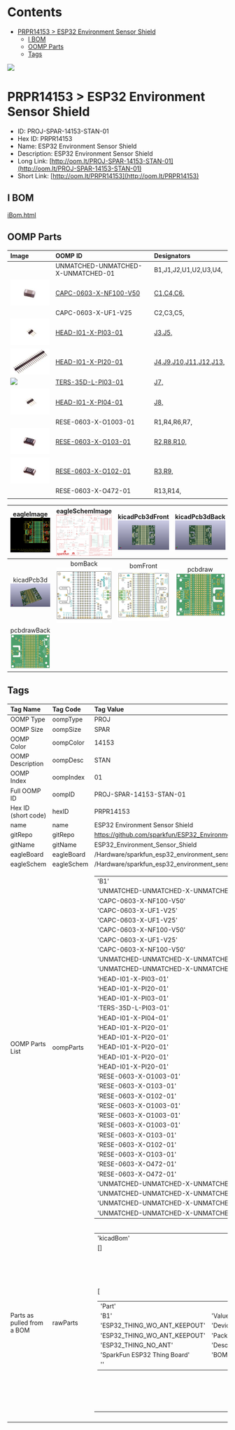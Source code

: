 



Contents
========

* [PRPR14153 > ESP32 Environment Sensor Shield](#prpr14153--esp32-environment-sensor-shield)
	* [I BOM](#i-bom)
	* [OOMP Parts](#oomp-parts)
	* [Tags](#tags)
  
![][im]
# PRPR14153 > ESP32 Environment Sensor Shield

- ID: PROJ-SPAR-14153-STAN-01
- Hex ID: PRPR14153
- Name: ESP32 Environment Sensor Shield
- Description: ESP32 Environment Sensor Shield
- Long Link: [http://oom.lt/PROJ-SPAR-14153-STAN-01](http://oom.lt/PROJ-SPAR-14153-STAN-01)
- Short Link: [http://oom.lt/PRPR14153](http://oom.lt/PRPR14153)

## I BOM
  
[iBom.html](https://htmlpreview.github.io/?https://github.com/oomlout/oomlout_OOMP_projects_V2/blob/main/PROJ/SPAR/14153/STAN/01/ibom.html)
## OOMP Parts
  

|Image|OOMP ID|Designators|
| :--- | :--- | :--- |
|![]()|UNMATCHED-UNMATCHED-X-UNMATCHED-01|B1,J1,J2,U1,U2,U3,U4,|
|[![](https://raw.githubusercontent.com/oomlout/oomlout_OOMP_parts_V2/main/CAPC/0603/X/NF100/V50/image_140.jpg)](https://github.com/oomlout/oomlout_OOMP_parts_V2/tree/main/CAPC/0603/X/NF100/V50/)|[CAPC-0603-X-NF100-V50](https://github.com/oomlout/oomlout_OOMP_parts_V2/tree/main/CAPC/0603/X/NF100/V50/)|[C1,C4,C6,](https://github.com/oomlout/oomlout_OOMP_parts_V2/tree/main/CAPC/0603/X/NF100/V50/)|
|![]()|CAPC-0603-X-UF1-V25|C2,C3,C5,|
|[![](https://raw.githubusercontent.com/oomlout/oomlout_OOMP_parts_V2/main/HEAD/I01/X/PI03/01/image_140.jpg)](https://github.com/oomlout/oomlout_OOMP_parts_V2/tree/main/HEAD/I01/X/PI03/01/)|[HEAD-I01-X-PI03-01](https://github.com/oomlout/oomlout_OOMP_parts_V2/tree/main/HEAD/I01/X/PI03/01/)|[J3,J5,](https://github.com/oomlout/oomlout_OOMP_parts_V2/tree/main/HEAD/I01/X/PI03/01/)|
|[![](https://raw.githubusercontent.com/oomlout/oomlout_OOMP_parts_V2/main/HEAD/I01/X/PI20/01/image_140.jpg)](https://github.com/oomlout/oomlout_OOMP_parts_V2/tree/main/HEAD/I01/X/PI20/01/)|[HEAD-I01-X-PI20-01](https://github.com/oomlout/oomlout_OOMP_parts_V2/tree/main/HEAD/I01/X/PI20/01/)|[J4,J9,J10,J11,J12,J13,](https://github.com/oomlout/oomlout_OOMP_parts_V2/tree/main/HEAD/I01/X/PI20/01/)|
|[![](https://raw.githubusercontent.com/oomlout/oomlout_OOMP_parts_V2/main/TERS/35D/L/PI03/01/image_140.jpg)](https://github.com/oomlout/oomlout_OOMP_parts_V2/tree/main/TERS/35D/L/PI03/01/)|[TERS-35D-L-PI03-01](https://github.com/oomlout/oomlout_OOMP_parts_V2/tree/main/TERS/35D/L/PI03/01/)|[J7,](https://github.com/oomlout/oomlout_OOMP_parts_V2/tree/main/TERS/35D/L/PI03/01/)|
|[![](https://raw.githubusercontent.com/oomlout/oomlout_OOMP_parts_V2/main/HEAD/I01/X/PI04/01/image_140.jpg)](https://github.com/oomlout/oomlout_OOMP_parts_V2/tree/main/HEAD/I01/X/PI04/01/)|[HEAD-I01-X-PI04-01](https://github.com/oomlout/oomlout_OOMP_parts_V2/tree/main/HEAD/I01/X/PI04/01/)|[J8,](https://github.com/oomlout/oomlout_OOMP_parts_V2/tree/main/HEAD/I01/X/PI04/01/)|
|![]()|RESE-0603-X-O1003-01|R1,R4,R6,R7,|
|[![](https://raw.githubusercontent.com/oomlout/oomlout_OOMP_parts_V2/main/RESE/0603/X/O103/01/image_140.jpg)](https://github.com/oomlout/oomlout_OOMP_parts_V2/tree/main/RESE/0603/X/O103/01/)|[RESE-0603-X-O103-01](https://github.com/oomlout/oomlout_OOMP_parts_V2/tree/main/RESE/0603/X/O103/01/)|[R2,R8,R10,](https://github.com/oomlout/oomlout_OOMP_parts_V2/tree/main/RESE/0603/X/O103/01/)|
|[![](https://raw.githubusercontent.com/oomlout/oomlout_OOMP_parts_V2/main/RESE/0603/X/O102/01/image_140.jpg)](https://github.com/oomlout/oomlout_OOMP_parts_V2/tree/main/RESE/0603/X/O102/01/)|[RESE-0603-X-O102-01](https://github.com/oomlout/oomlout_OOMP_parts_V2/tree/main/RESE/0603/X/O102/01/)|[R3,R9,](https://github.com/oomlout/oomlout_OOMP_parts_V2/tree/main/RESE/0603/X/O102/01/)|
|![]()|RESE-0603-X-O472-01|R13,R14,|
||||
  

|eagleImage<br>[![](https://raw.githubusercontent.com/oomlout/oomlout_OOMP_projects_V2/main/PROJ/SPAR/14153/STAN/01/eagleImage_140.png)](https://github.com/oomlout/oomlout_OOMP_projects_V2/tree/main/PROJ/SPAR/14153/STAN/01/eagleImage.png)|eagleSchemImage<br>[![](https://raw.githubusercontent.com/oomlout/oomlout_OOMP_projects_V2/main/PROJ/SPAR/14153/STAN/01/eagleSchemImage_140.png)](https://github.com/oomlout/oomlout_OOMP_projects_V2/tree/main/PROJ/SPAR/14153/STAN/01/eagleSchemImage.png)|kicadPcb3dFront<br>[![](https://raw.githubusercontent.com/oomlout/oomlout_OOMP_projects_V2/main/PROJ/SPAR/14153/STAN/01/kicadPcb3dFront_140.png)](https://github.com/oomlout/oomlout_OOMP_projects_V2/tree/main/PROJ/SPAR/14153/STAN/01/kicadPcb3dFront.png)|kicadPcb3dBack<br>[![](https://raw.githubusercontent.com/oomlout/oomlout_OOMP_projects_V2/main/PROJ/SPAR/14153/STAN/01/kicadPcb3dBack_140.png)](https://github.com/oomlout/oomlout_OOMP_projects_V2/tree/main/PROJ/SPAR/14153/STAN/01/kicadPcb3dBack.png)|
| :---: | :---: | :---: | :---: |
|kicadPcb3d<br>[![](https://raw.githubusercontent.com/oomlout/oomlout_OOMP_projects_V2/main/PROJ/SPAR/14153/STAN/01/kicadPcb3d_140.png)](https://github.com/oomlout/oomlout_OOMP_projects_V2/tree/main/PROJ/SPAR/14153/STAN/01/kicadPcb3d.png)|bomBack<br>[![](https://raw.githubusercontent.com/oomlout/oomlout_OOMP_projects_V2/main/PROJ/SPAR/14153/STAN/01/bomBack_140.png)](https://github.com/oomlout/oomlout_OOMP_projects_V2/tree/main/PROJ/SPAR/14153/STAN/01/bomBack.png)|bomFront<br>[![](https://raw.githubusercontent.com/oomlout/oomlout_OOMP_projects_V2/main/PROJ/SPAR/14153/STAN/01/bomFront_140.png)](https://github.com/oomlout/oomlout_OOMP_projects_V2/tree/main/PROJ/SPAR/14153/STAN/01/bomFront.png)|pcbdraw<br>[![](https://raw.githubusercontent.com/oomlout/oomlout_OOMP_projects_V2/main/PROJ/SPAR/14153/STAN/01/pcbdraw_140.png)](https://github.com/oomlout/oomlout_OOMP_projects_V2/tree/main/PROJ/SPAR/14153/STAN/01/pcbdraw.svg)|
|pcbdrawBack<br>[![](https://raw.githubusercontent.com/oomlout/oomlout_OOMP_projects_V2/main/PROJ/SPAR/14153/STAN/01/pcbdrawBack_140.png)](https://github.com/oomlout/oomlout_OOMP_projects_V2/tree/main/PROJ/SPAR/14153/STAN/01/pcbdrawBack.svg)||||

## Tags
  

|Tag Name|Tag Code|Tag Value|
| :--- | :--- | :--- |
|OOMP Type|oompType|PROJ|
|OOMP Size|oompSize|SPAR|
|OOMP Color|oompColor|14153|
|OOMP Description|oompDesc|STAN|
|OOMP Index|oompIndex|01|
|Full OOMP ID|oompID|PROJ-SPAR-14153-STAN-01|
|Hex ID (short code)|hexID|PRPR14153|
|name|name|ESP32 Environment Sensor Shield|
|gitRepo|gitRepo|https://github.com/sparkfun/ESP32_Environment_Sensor_Shield|
|gitName|gitName|ESP32_Environment_Sensor_Shield|
|eagleBoard|eagleBoard|/Hardware/sparkfun_esp32_environment_sensor_shield.brd|
|eagleSchem|eagleSchem|/Hardware/sparkfun_esp32_environment_sensor_shield.sch|
|OOMP Parts List|oompParts|<table><tr><td>'B1'</td></tr><tr><td> 'UNMATCHED-UNMATCHED-X-UNMATCHED-01'</td><td> 'C1'</td></tr><tr><td> 'CAPC-0603-X-NF100-V50'</td><td> 'C2'</td></tr><tr><td> 'CAPC-0603-X-UF1-V25'</td><td> 'C3'</td></tr><tr><td> 'CAPC-0603-X-UF1-V25'</td><td> 'C4'</td></tr><tr><td> 'CAPC-0603-X-NF100-V50'</td><td> 'C5'</td></tr><tr><td> 'CAPC-0603-X-UF1-V25'</td><td> 'C6'</td></tr><tr><td> 'CAPC-0603-X-NF100-V50'</td><td> 'J1'</td></tr><tr><td> 'UNMATCHED-UNMATCHED-X-UNMATCHED-01'</td><td> 'J2'</td></tr><tr><td> 'UNMATCHED-UNMATCHED-X-UNMATCHED-01'</td><td> 'J3'</td></tr><tr><td> 'HEAD-I01-X-PI03-01'</td><td> 'J4'</td></tr><tr><td> 'HEAD-I01-X-PI20-01'</td><td> 'J5'</td></tr><tr><td> 'HEAD-I01-X-PI03-01'</td><td> 'J7'</td></tr><tr><td> 'TERS-35D-L-PI03-01'</td><td> 'J8'</td></tr><tr><td> 'HEAD-I01-X-PI04-01'</td><td> 'J9'</td></tr><tr><td> 'HEAD-I01-X-PI20-01'</td><td> 'J10'</td></tr><tr><td> 'HEAD-I01-X-PI20-01'</td><td> 'J11'</td></tr><tr><td> 'HEAD-I01-X-PI20-01'</td><td> 'J12'</td></tr><tr><td> 'HEAD-I01-X-PI20-01'</td><td> 'J13'</td></tr><tr><td> 'HEAD-I01-X-PI20-01'</td><td> 'R1'</td></tr><tr><td> 'RESE-0603-X-O1003-01'</td><td> 'R2'</td></tr><tr><td> 'RESE-0603-X-O103-01'</td><td> 'R3'</td></tr><tr><td> 'RESE-0603-X-O102-01'</td><td> 'R4'</td></tr><tr><td> 'RESE-0603-X-O1003-01'</td><td> 'R6'</td></tr><tr><td> 'RESE-0603-X-O1003-01'</td><td> 'R7'</td></tr><tr><td> 'RESE-0603-X-O1003-01'</td><td> 'R8'</td></tr><tr><td> 'RESE-0603-X-O103-01'</td><td> 'R9'</td></tr><tr><td> 'RESE-0603-X-O102-01'</td><td> 'R10'</td></tr><tr><td> 'RESE-0603-X-O103-01'</td><td> 'R13'</td></tr><tr><td> 'RESE-0603-X-O472-01'</td><td> 'R14'</td></tr><tr><td> 'RESE-0603-X-O472-01'</td><td> 'U1'</td></tr><tr><td> 'UNMATCHED-UNMATCHED-X-UNMATCHED-01'</td><td> 'U2'</td></tr><tr><td> 'UNMATCHED-UNMATCHED-X-UNMATCHED-01'</td><td> 'U3'</td></tr><tr><td> 'UNMATCHED-UNMATCHED-X-UNMATCHED-01'</td><td> 'U4'</td></tr><tr><td> 'UNMATCHED-UNMATCHED-X-UNMATCHED-01'</td></tr></table>|
|Parts as pulled from a BOM|rawParts|<table><tr><td>'kicadBom'</td></tr><tr><td> []</td><td> 'eagleBom'</td></tr><tr><td> [<table><tr><td>'Part'</td></tr><tr><td> 'B1'</td><td> 'Value'</td></tr><tr><td> 'ESP32_THING_WO_ANT_KEEPOUT'</td><td> 'Device'</td></tr><tr><td> 'ESP32_THING_WO_ANT_KEEPOUT'</td><td> 'Package'</td></tr><tr><td> 'ESP32_THING_NO_ANT'</td><td> 'Description'</td></tr><tr><td> 'SparkFun ESP32 Thing Board'</td><td> 'BOM'</td></tr><tr><td> ''</td></tr></table></td><td> <table><tr><td>'Part'</td></tr><tr><td> 'C1'</td><td> 'Value'</td></tr><tr><td> '0.1uF'</td><td> 'Device'</td></tr><tr><td> '0.1UF-0603-25V-(+80/-20%)'</td><td> 'Package'</td></tr><tr><td> '0603'</td><td> 'Description'</td></tr><tr><td> '0.1µF ceramic capacitors'</td><td> 'BOM'</td></tr><tr><td> 'CAP-00810'</td></tr></table></td><td> <table><tr><td>'Part'</td></tr><tr><td> 'C2'</td><td> 'Value'</td></tr><tr><td> '1.0uF'</td><td> 'Device'</td></tr><tr><td> '1.0UF-0603-16V-10%'</td><td> 'Package'</td></tr><tr><td> '0603'</td><td> 'Description'</td></tr><tr><td> '1µF ceramic capacitors'</td><td> 'BOM'</td></tr><tr><td> 'CAP-00868'</td></tr></table></td><td> <table><tr><td>'Part'</td></tr><tr><td> 'C3'</td><td> 'Value'</td></tr><tr><td> '1.0uF'</td><td> 'Device'</td></tr><tr><td> '1.0UF-0603-16V-10%'</td><td> 'Package'</td></tr><tr><td> '0603'</td><td> 'Description'</td></tr><tr><td> '1µF ceramic capacitors'</td><td> 'BOM'</td></tr><tr><td> 'CAP-00868'</td></tr></table></td><td> <table><tr><td>'Part'</td></tr><tr><td> 'C4'</td><td> 'Value'</td></tr><tr><td> '0.1uF'</td><td> 'Device'</td></tr><tr><td> '0.1UF-0603-25V-(+80/-20%)'</td><td> 'Package'</td></tr><tr><td> '0603'</td><td> 'Description'</td></tr><tr><td> '0.1µF ceramic capacitors'</td><td> 'BOM'</td></tr><tr><td> 'CAP-00810'</td></tr></table></td><td> <table><tr><td>'Part'</td></tr><tr><td> 'C5'</td><td> 'Value'</td></tr><tr><td> '1.0uF'</td><td> 'Device'</td></tr><tr><td> '1.0UF-0603-16V-10%'</td><td> 'Package'</td></tr><tr><td> '0603'</td><td> 'Description'</td></tr><tr><td> '1µF ceramic capacitors'</td><td> 'BOM'</td></tr><tr><td> 'CAP-00868'</td></tr></table></td><td> <table><tr><td>'Part'</td></tr><tr><td> 'C6'</td><td> 'Value'</td></tr><tr><td> '0.1uF'</td><td> 'Device'</td></tr><tr><td> '0.1UF-0603-25V-(+80/-20%)'</td><td> 'Package'</td></tr><tr><td> '0603'</td><td> 'Description'</td></tr><tr><td> '0.1µF ceramic capacitors'</td><td> 'BOM'</td></tr><tr><td> 'CAP-00810'</td></tr></table></td><td> <table><tr><td>'Part'</td></tr><tr><td> 'FD1'</td><td> 'Value'</td></tr><tr><td> 'FIDUCIAL1X2'</td><td> 'Device'</td></tr><tr><td> 'FIDUCIAL1X2'</td><td> 'Package'</td></tr><tr><td> 'FIDUCIAL-1X2'</td><td> 'Description'</td></tr><tr><td> 'Fiducial Alignment Points'</td><td> 'BOM'</td></tr><tr><td> ''</td></tr></table></td><td> <table><tr><td>'Part'</td></tr><tr><td> 'FD2'</td><td> 'Value'</td></tr><tr><td> 'FIDUCIAL1X2'</td><td> 'Device'</td></tr><tr><td> 'FIDUCIAL1X2'</td><td> 'Package'</td></tr><tr><td> 'FIDUCIAL-1X2'</td><td> 'Description'</td></tr><tr><td> 'Fiducial Alignment Points'</td><td> 'BOM'</td></tr><tr><td> ''</td></tr></table></td><td> <table><tr><td>'Part'</td></tr><tr><td> 'FD3'</td><td> 'Value'</td></tr><tr><td> 'FIDUCIAL1X2'</td><td> 'Device'</td></tr><tr><td> 'FIDUCIAL1X2'</td><td> 'Package'</td></tr><tr><td> 'FIDUCIAL-1X2'</td><td> 'Description'</td></tr><tr><td> 'Fiducial Alignment Points'</td><td> 'BOM'</td></tr><tr><td> ''</td></tr></table></td><td> <table><tr><td>'Part'</td></tr><tr><td> 'FD4'</td><td> 'Value'</td></tr><tr><td> 'FIDUCIAL1X2'</td><td> 'Device'</td></tr><tr><td> 'FIDUCIAL1X2'</td><td> 'Package'</td></tr><tr><td> 'FIDUCIAL-1X2'</td><td> 'Description'</td></tr><tr><td> 'Fiducial Alignment Points'</td><td> 'BOM'</td></tr><tr><td> ''</td></tr></table></td><td> <table><tr><td>'Part'</td></tr><tr><td> 'FRAME1'</td><td> 'Value'</td></tr><tr><td> 'FRAME-LETTER'</td><td> 'Device'</td></tr><tr><td> 'FRAME-LETTER'</td><td> 'Package'</td></tr><tr><td> 'CREATIVE_COMMONS'</td><td> 'Description'</td></tr><tr><td> 'Schematic Frame - Letter'</td><td> 'BOM'</td></tr><tr><td> ''</td></tr></table></td><td> <table><tr><td>'Part'</td></tr><tr><td> 'H1'</td><td> 'Value'</td></tr><tr><td> 'STAND-OFF'</td><td> 'Device'</td></tr><tr><td> 'STAND-OFF'</td><td> 'Package'</td></tr><tr><td> 'STAND-OFF'</td><td> 'Description'</td></tr><tr><td> 'Stand Off'</td><td> 'BOM'</td></tr><tr><td> ''</td></tr></table></td><td> <table><tr><td>'Part'</td></tr><tr><td> 'H2'</td><td> 'Value'</td></tr><tr><td> 'STAND-OFF'</td><td> 'Device'</td></tr><tr><td> 'STAND-OFF'</td><td> 'Package'</td></tr><tr><td> 'STAND-OFF'</td><td> 'Description'</td></tr><tr><td> 'Stand Off'</td><td> 'BOM'</td></tr><tr><td> ''</td></tr></table></td><td> <table><tr><td>'Part'</td></tr><tr><td> 'H3'</td><td> 'Value'</td></tr><tr><td> 'STAND-OFF'</td><td> 'Device'</td></tr><tr><td> 'STAND-OFF'</td><td> 'Package'</td></tr><tr><td> 'STAND-OFF'</td><td> 'Description'</td></tr><tr><td> 'Stand Off'</td><td> 'BOM'</td></tr><tr><td> ''</td></tr></table></td><td> <table><tr><td>'Part'</td></tr><tr><td> 'H4'</td><td> 'Value'</td></tr><tr><td> 'STAND-OFF'</td><td> 'Device'</td></tr><tr><td> 'STAND-OFF'</td><td> 'Package'</td></tr><tr><td> 'STAND-OFF'</td><td> 'Description'</td></tr><tr><td> 'Stand Off'</td><td> 'BOM'</td></tr><tr><td> ''</td></tr></table></td><td> <table><tr><td>'Part'</td></tr><tr><td> 'J1'</td><td> 'Value'</td></tr><tr><td> 'WEATHER_METER-WIND'</td><td> 'Device'</td></tr><tr><td> 'WEATHER_METER-WIND'</td><td> 'Package'</td></tr><tr><td> 'RJ11-6'</td><td> 'Description'</td></tr><tr><td> 'RJ11 Jack - 6 pin'</td><td> 'BOM'</td></tr><tr><td> 'CONN-08590'</td></tr></table></td><td> <table><tr><td>'Part'</td></tr><tr><td> 'J2'</td><td> 'Value'</td></tr><tr><td> 'WEATHER_METER-RAIN'</td><td> 'Device'</td></tr><tr><td> 'WEATHER_METER-RAIN'</td><td> 'Package'</td></tr><tr><td> 'RJ11-6'</td><td> 'Description'</td></tr><tr><td> 'Weather Meter - Rain Gauge Symbol'</td><td> 'BOM'</td></tr><tr><td> 'CONN-08590'</td></tr></table></td><td> <table><tr><td>'Part'</td></tr><tr><td> 'J3'</td><td> 'Value'</td></tr><tr><td> ''</td><td> 'Device'</td></tr><tr><td> 'CONN_03'</td><td> 'Package'</td></tr><tr><td> '1X03'</td><td> 'Description'</td></tr><tr><td> 'Multi connection point. Often used as Generic Header-pin footprint for 0.1 inch spaced/style header connections'</td><td> 'BOM'</td></tr><tr><td> ''</td></tr></table></td><td> <table><tr><td>'Part'</td></tr><tr><td> 'J4'</td><td> 'Value'</td></tr><tr><td> ''</td><td> 'Device'</td></tr><tr><td> 'CONN_20NOSILK'</td><td> 'Package'</td></tr><tr><td> '1X20_NOSILK'</td><td> 'Description'</td></tr><tr><td> 'Multi connection point. Often used as Generic Header-pin footprint for 0.1 inch spaced/style header connections'</td><td> 'BOM'</td></tr><tr><td> ''</td></tr></table></td><td> <table><tr><td>'Part'</td></tr><tr><td> 'J5'</td><td> 'Value'</td></tr><tr><td> ''</td><td> 'Device'</td></tr><tr><td> 'CONN_03'</td><td> 'Package'</td></tr><tr><td> '1X03'</td><td> 'Description'</td></tr><tr><td> 'Multi connection point. Often used as Generic Header-pin footprint for 0.1 inch spaced/style header connections'</td><td> 'BOM'</td></tr><tr><td> ''</td></tr></table></td><td> <table><tr><td>'Part'</td></tr><tr><td> 'J7'</td><td> 'Value'</td></tr><tr><td> ''</td><td> 'Device'</td></tr><tr><td> 'CONN_03SCREW-NS'</td><td> 'Package'</td></tr><tr><td> 'SCREWTERMINAL-3.5MM-3-NS'</td><td> 'Description'</td></tr><tr><td> 'Multi connection point. Often used as Generic Header-pin footprint for 0.1 inch spaced/style header connections'</td><td> 'BOM'</td></tr><tr><td> ''</td></tr></table></td><td> <table><tr><td>'Part'</td></tr><tr><td> 'J8'</td><td> 'Value'</td></tr><tr><td> ''</td><td> 'Device'</td></tr><tr><td> 'I2C_STANDARD'</td><td> 'Package'</td></tr><tr><td> '1X04'</td><td> 'Description'</td></tr><tr><td> 'SparkFun I2C Standard Pinout Header'</td><td> 'BOM'</td></tr><tr><td> ''</td></tr></table></td><td> <table><tr><td>'Part'</td></tr><tr><td> 'J9'</td><td> 'Value'</td></tr><tr><td> ''</td><td> 'Device'</td></tr><tr><td> 'CONN_20NOSILK'</td><td> 'Package'</td></tr><tr><td> '1X20_NOSILK'</td><td> 'Description'</td></tr><tr><td> 'Multi connection point. Often used as Generic Header-pin footprint for 0.1 inch spaced/style header connections'</td><td> 'BOM'</td></tr><tr><td> ''</td></tr></table></td><td> <table><tr><td>'Part'</td></tr><tr><td> 'J10'</td><td> 'Value'</td></tr><tr><td> ''</td><td> 'Device'</td></tr><tr><td> 'CONN_20NOSILK'</td><td> 'Package'</td></tr><tr><td> '1X20_NOSILK'</td><td> 'Description'</td></tr><tr><td> 'Multi connection point. Often used as Generic Header-pin footprint for 0.1 inch spaced/style header connections'</td><td> 'BOM'</td></tr><tr><td> ''</td></tr></table></td><td> <table><tr><td>'Part'</td></tr><tr><td> 'J11'</td><td> 'Value'</td></tr><tr><td> ''</td><td> 'Device'</td></tr><tr><td> 'CONN_20NOSILK'</td><td> 'Package'</td></tr><tr><td> '1X20_NOSILK'</td><td> 'Description'</td></tr><tr><td> 'Multi connection point. Often used as Generic Header-pin footprint for 0.1 inch spaced/style header connections'</td><td> 'BOM'</td></tr><tr><td> ''</td></tr></table></td><td> <table><tr><td>'Part'</td></tr><tr><td> 'J12'</td><td> 'Value'</td></tr><tr><td> ''</td><td> 'Device'</td></tr><tr><td> 'CONN_20NOSILK'</td><td> 'Package'</td></tr><tr><td> '1X20_NOSILK'</td><td> 'Description'</td></tr><tr><td> 'Multi connection point. Often used as Generic Header-pin footprint for 0.1 inch spaced/style header connections'</td><td> 'BOM'</td></tr><tr><td> ''</td></tr></table></td><td> <table><tr><td>'Part'</td></tr><tr><td> 'J13'</td><td> 'Value'</td></tr><tr><td> ''</td><td> 'Device'</td></tr><tr><td> 'CONN_20NOSILK'</td><td> 'Package'</td></tr><tr><td> '1X20_NOSILK'</td><td> 'Description'</td></tr><tr><td> 'Multi connection point. Often used as Generic Header-pin footprint for 0.1 inch spaced/style header connections'</td><td> 'BOM'</td></tr><tr><td> ''</td></tr></table></td><td> <table><tr><td>'Part'</td></tr><tr><td> 'JP1'</td><td> 'Value'</td></tr><tr><td> ''</td><td> 'Device'</td></tr><tr><td> 'JUMPER-SMT_2_NO_SILK'</td><td> 'Package'</td></tr><tr><td> 'SMT-JUMPER_2_NO_SILK'</td><td> 'Description'</td></tr><tr><td> 'Normally open jumper'</td><td> 'BOM'</td></tr><tr><td> ''</td></tr></table></td><td> <table><tr><td>'Part'</td></tr><tr><td> 'JP2'</td><td> 'Value'</td></tr><tr><td> ''</td><td> 'Device'</td></tr><tr><td> 'JUMPER-SMT_2_NO_SILK'</td><td> 'Package'</td></tr><tr><td> 'SMT-JUMPER_2_NO_SILK'</td><td> 'Description'</td></tr><tr><td> 'Normally open jumper'</td><td> 'BOM'</td></tr><tr><td> ''</td></tr></table></td><td> <table><tr><td>'Part'</td></tr><tr><td> 'JP3'</td><td> 'Value'</td></tr><tr><td> ''</td><td> 'Device'</td></tr><tr><td> 'JUMPER-SMT_3_NO_SILK'</td><td> 'Package'</td></tr><tr><td> 'SMT-JUMPER_3_NO_SILK'</td><td> 'Description'</td></tr><tr><td> 'Normally open jumper'</td><td> 'BOM'</td></tr><tr><td> ''</td></tr></table></td><td> <table><tr><td>'Part'</td></tr><tr><td> 'JP4'</td><td> 'Value'</td></tr><tr><td> ''</td><td> 'Device'</td></tr><tr><td> 'JUMPER-SMT_2_NC_TRACE_SILK'</td><td> 'Package'</td></tr><tr><td> 'SMT-JUMPER_2_NC_TRACE_SILK'</td><td> 'Description'</td></tr><tr><td> 'Normally closed trace jumper'</td><td> 'BOM'</td></tr><tr><td> ''</td></tr></table></td><td> <table><tr><td>'Part'</td></tr><tr><td> 'JP5'</td><td> 'Value'</td></tr><tr><td> ''</td><td> 'Device'</td></tr><tr><td> 'JUMPER-SMT_3_2-NC_TRACE_SILK'</td><td> 'Package'</td></tr><tr><td> 'SMT-JUMPER_3_2-NC_TRACE_SILK'</td><td> 'Description'</td></tr><tr><td> 'Normally closed trace jumper (2 of 2 connections)'</td><td> 'BOM'</td></tr><tr><td> ''</td></tr></table></td><td> <table><tr><td>'Part'</td></tr><tr><td> 'LOGO1'</td><td> 'Value'</td></tr><tr><td> 'SFE_LOGO_NAME.1_INCH'</td><td> 'Device'</td></tr><tr><td> 'SFE_LOGO_NAME.1_INCH'</td><td> 'Package'</td></tr><tr><td> 'SFE_LOGO_NAME_.1'</td><td> 'Description'</td></tr><tr><td> 'SparkFun Font Logo'</td><td> 'BOM'</td></tr><tr><td> ''</td></tr></table></td><td> <table><tr><td>'Part'</td></tr><tr><td> 'LOGO2'</td><td> 'Value'</td></tr><tr><td> 'SFE_LOGO_NAME_FLAME.1_INCH'</td><td> 'Device'</td></tr><tr><td> 'SFE_LOGO_NAME_FLAME.1_INCH'</td><td> 'Package'</td></tr><tr><td> 'SFE_LOGO_NAME_FLAME_.1'</td><td> 'Description'</td></tr><tr><td> 'SparkFun Font Logo w/ Flame'</td><td> 'BOM'</td></tr><tr><td> ''</td></tr></table></td><td> <table><tr><td>'Part'</td></tr><tr><td> 'LOGO3'</td><td> 'Value'</td></tr><tr><td> 'SFE_LOGO_FLAME.1_INCH'</td><td> 'Device'</td></tr><tr><td> 'SFE_LOGO_FLAME.1_INCH'</td><td> 'Package'</td></tr><tr><td> 'SFE_LOGO_FLAME_.1'</td><td> 'Description'</td></tr><tr><td> 'SparkFun Flame Logo'</td><td> 'BOM'</td></tr><tr><td> ''</td></tr></table></td><td> <table><tr><td>'Part'</td></tr><tr><td> 'LOGO4'</td><td> 'Value'</td></tr><tr><td> 'OSHW-LOGOS'</td><td> 'Device'</td></tr><tr><td> 'OSHW-LOGOS'</td><td> 'Package'</td></tr><tr><td> 'OSHW-LOGO-S'</td><td> 'Description'</td></tr><tr><td> 'Open-Source Hardware (OSHW) Logo'</td><td> 'BOM'</td></tr><tr><td> ''</td></tr></table></td><td> <table><tr><td>'Part'</td></tr><tr><td> 'R1'</td><td> 'Value'</td></tr><tr><td> '100k'</td><td> 'Device'</td></tr><tr><td> '100KOHM-0603-1/10W-1%'</td><td> 'Package'</td></tr><tr><td> '0603'</td><td> 'Description'</td></tr><tr><td> '100kΩ resistor'</td><td> 'BOM'</td></tr><tr><td> 'RES-07828'</td></tr></table></td><td> <table><tr><td>'Part'</td></tr><tr><td> 'R2'</td><td> 'Value'</td></tr><tr><td> '10k'</td><td> 'Device'</td></tr><tr><td> '10KOHM-0603-1/10W-1%'</td><td> 'Package'</td></tr><tr><td> '0603'</td><td> 'Description'</td></tr><tr><td> '10kΩ resistor'</td><td> 'BOM'</td></tr><tr><td> 'RES-00824'</td></tr></table></td><td> <table><tr><td>'Part'</td></tr><tr><td> 'R3'</td><td> 'Value'</td></tr><tr><td> '1k'</td><td> 'Device'</td></tr><tr><td> '1KOHM-0603-1/10W-1%'</td><td> 'Package'</td></tr><tr><td> '0603'</td><td> 'Description'</td></tr><tr><td> '1kΩ resistor'</td><td> 'BOM'</td></tr><tr><td> 'RES-07856'</td></tr></table></td><td> <table><tr><td>'Part'</td></tr><tr><td> 'R4'</td><td> 'Value'</td></tr><tr><td> '100k'</td><td> 'Device'</td></tr><tr><td> '100KOHM-0603-1/10W-1%'</td><td> 'Package'</td></tr><tr><td> '0603'</td><td> 'Description'</td></tr><tr><td> '100kΩ resistor'</td><td> 'BOM'</td></tr><tr><td> 'RES-07828'</td></tr></table></td><td> <table><tr><td>'Part'</td></tr><tr><td> 'R6'</td><td> 'Value'</td></tr><tr><td> '100k'</td><td> 'Device'</td></tr><tr><td> '100KOHM-0603-1/10W-1%'</td><td> 'Package'</td></tr><tr><td> '0603'</td><td> 'Description'</td></tr><tr><td> '100kΩ resistor'</td><td> 'BOM'</td></tr><tr><td> 'RES-07828'</td></tr></table></td><td> <table><tr><td>'Part'</td></tr><tr><td> 'R7'</td><td> 'Value'</td></tr><tr><td> '100k'</td><td> 'Device'</td></tr><tr><td> '100KOHM-0603-1/10W-1%'</td><td> 'Package'</td></tr><tr><td> '0603'</td><td> 'Description'</td></tr><tr><td> '100kΩ resistor'</td><td> 'BOM'</td></tr><tr><td> 'RES-07828'</td></tr></table></td><td> <table><tr><td>'Part'</td></tr><tr><td> 'R8'</td><td> 'Value'</td></tr><tr><td> '10k'</td><td> 'Device'</td></tr><tr><td> 'NTC-THERMISTOR-0603'</td><td> 'Package'</td></tr><tr><td> '0603'</td><td> 'Description'</td></tr><tr><td> 'NTC Thermistor'</td><td> 'BOM'</td></tr><tr><td> 'RES-13608'</td></tr></table></td><td> <table><tr><td>'Part'</td></tr><tr><td> 'R9'</td><td> 'Value'</td></tr><tr><td> '1k'</td><td> 'Device'</td></tr><tr><td> '1KOHM-0603-1/10W-1%'</td><td> 'Package'</td></tr><tr><td> '0603'</td><td> 'Description'</td></tr><tr><td> '1kΩ resistor'</td><td> 'BOM'</td></tr><tr><td> 'RES-07856'</td></tr></table></td><td> <table><tr><td>'Part'</td></tr><tr><td> 'R10'</td><td> 'Value'</td></tr><tr><td> '10k'</td><td> 'Device'</td></tr><tr><td> '10KOHM-0603-1/10W-1%'</td><td> 'Package'</td></tr><tr><td> '0603'</td><td> 'Description'</td></tr><tr><td> '10kΩ resistor'</td><td> 'BOM'</td></tr><tr><td> 'RES-00824'</td></tr></table></td><td> <table><tr><td>'Part'</td></tr><tr><td> 'R12'</td><td> 'Value'</td></tr><tr><td> 'DNP'</td><td> 'Device'</td></tr><tr><td> 'NTC-THERMISTOR-AXIAL-0.1'</td><td> 'Package'</td></tr><tr><td> 'AXIAL-0.1'</td><td> 'Description'</td></tr><tr><td> 'NTC Thermistor'</td><td> 'BOM'</td></tr><tr><td> ''</td></tr></table></td><td> <table><tr><td>'Part'</td></tr><tr><td> 'R13'</td><td> 'Value'</td></tr><tr><td> '4.7k'</td><td> 'Device'</td></tr><tr><td> '4.7KOHM-0603-1/10W-1%'</td><td> 'Package'</td></tr><tr><td> '0603'</td><td> 'Description'</td></tr><tr><td> '4.7kΩ resistor'</td><td> 'BOM'</td></tr><tr><td> 'RES-07857'</td></tr></table></td><td> <table><tr><td>'Part'</td></tr><tr><td> 'R14'</td><td> 'Value'</td></tr><tr><td> '4.7k'</td><td> 'Device'</td></tr><tr><td> '4.7KOHM-0603-1/10W-1%'</td><td> 'Package'</td></tr><tr><td> '0603'</td><td> 'Description'</td></tr><tr><td> '4.7kΩ resistor'</td><td> 'BOM'</td></tr><tr><td> 'RES-07857'</td></tr></table></td><td> <table><tr><td>'Part'</td></tr><tr><td> 'U1'</td><td> 'Value'</td></tr><tr><td> 'BME280'</td><td> 'Device'</td></tr><tr><td> 'BME280'</td><td> 'Package'</td></tr><tr><td> 'LGA-8-2.5X2.5'</td><td> 'Description'</td></tr><tr><td> 'Bosch BME280 &ndash'</td><td> 'BOM'</td></tr><tr><td> ' Combined Humidity and Pressure Sensor'</td></tr></table></td><td> <table><tr><td>'Part'</td></tr><tr><td> 'U2'</td><td> 'Value'</td></tr><tr><td> 'CCS811'</td><td> 'Device'</td></tr><tr><td> 'CCS811'</td><td> 'Package'</td></tr><tr><td> 'LGA10-2.7X4.0MM'</td><td> 'Description'</td></tr><tr><td> 'AMS CCS811 &ndash'</td><td> 'BOM'</td></tr><tr><td> ' I2C Digital Gas Sensor'</td></tr></table></td><td> <table><tr><td>'Part'</td></tr><tr><td> 'U3'</td><td> 'Value'</td></tr><tr><td> 'APDS-9301'</td><td> 'Device'</td></tr><tr><td> 'APDS-9301'</td><td> 'Package'</td></tr><tr><td> 'CHIPLED-6'</td><td> 'Description'</td></tr><tr><td> ''</td><td> 'BOM'</td></tr><tr><td> 'IC-13662'</td></tr></table></td><td> <table><tr><td>'Part'</td></tr><tr><td> 'U4'</td><td> 'Value'</td></tr><tr><td> 'TVS Diode'</td><td> 'Device'</td></tr><tr><td> 'TVS_DIODE_ARRAYSMD'</td><td> 'Package'</td></tr><tr><td> 'SOT-23-6'</td><td> 'Description'</td></tr><tr><td> ''</td><td> 'BOM'</td></tr><tr><td> 'IC-13538'</td></tr></table>]</td></tr></table>|
||||



[im]: kicadPcb3d_450.png
